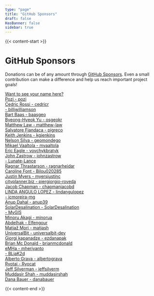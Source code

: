 ```yaml
---
type: "page"
title: "GitHub Sponsors"
draft: false
HasBanner: false
sidebar: true
---
```


{{< content-start >}}

# GitHub Sponsors

Donations can be of any amount through [GitHub Sponsors](https://github.com/sponsors/qgis). Even a small contribution can make a difference and help us reach important project goals!

<a class="rich-list third mr-2 mb-2" href="https://github.com/sponsors/qgis" target="_blank">
    <div class="listcont external-link has-text-weight-medium">Want to see your name here?</div>
</a>
<!-- sponsors --><a class="rich-list third mr-2 mb-2" href="https://github.com/pozi" target="_blank">
  <div class="listcont external-link">
    Pozi - pozi
  </div>
</a><a class="rich-list third mr-2 mb-2" href="https://github.com/cedricr" target="_blank">
  <div class="listcont external-link">
    Cedric Rossi - cedricr
  </div>
</a><a class="rich-list third mr-2 mb-2" href="https://github.com/billjwilliamson" target="_blank">
  <div class="listcont external-link">
     - billjwilliamson
  </div>
</a><a class="rich-list third mr-2 mb-2" href="https://github.com/baasgeo" target="_blank">
  <div class="listcont external-link">
    Bart Baas - baasgeo
  </div>
</a><a class="rich-list third mr-2 mb-2" href="https://github.com/osgeokr" target="_blank">
  <div class="listcont external-link">
    Byeong-Hyeok Yu - osgeokr
  </div>
</a><a class="rich-list third mr-2 mb-2" href="https://github.com/matthew-law" target="_blank">
  <div class="listcont external-link">
    Matthew Law - matthew-law
  </div>
</a><a class="rich-list third mr-2 mb-2" href="https://github.com/pigreco" target="_blank">
  <div class="listcont external-link">
    Salvatore Fiandaca - pigreco
  </div>
</a><a class="rich-list third mr-2 mb-2" href="https://github.com/kgjenkins" target="_blank">
  <div class="listcont external-link">
    Keith Jenkins - kgjenkins
  </div>
</a><a class="rich-list third mr-2 mb-2" href="https://github.com/geomondego" target="_blank">
  <div class="listcont external-link">
    Nelson Silva - geomondego
  </div>
</a><a class="rich-list third mr-2 mb-2" href="https://github.com/mvaaltola" target="_blank">
  <div class="listcont external-link">
    Mikael Vaaltola - mvaaltola
  </div>
</a><a class="rich-list third mr-2 mb-2" href="https://github.com/vovchykbratyk" target="_blank">
  <div class="listcont external-link">
    Eric Eagle - vovchykbratyk
  </div>
</a><a class="rich-list third mr-2 mb-2" href="https://github.com/johnzastrow" target="_blank">
  <div class="listcont external-link">
    John Zastrow - johnzastrow
  </div>
</a><a class="rich-list third mr-2 mb-2" href="https://github.com/Lunate-Lance" target="_blank">
  <div class="listcont external-link">
     - Lunate-Lance
  </div>
</a><a class="rich-list third mr-2 mb-2" href="https://github.com/ragnarheidar" target="_blank">
  <div class="listcont external-link">
    Ragnar Thrastarson - ragnarheidar
  </div>
</a><a class="rich-list third mr-2 mb-2" href="https://github.com/Bilou020285" target="_blank">
  <div class="listcont external-link">
    Caroline Font - Bilou020285
  </div>
</a><a class="rich-list third mr-2 mb-2" href="https://github.com/myersjustinc" target="_blank">
  <div class="listcont external-link">
    Justin Myers - myersjustinc
  </div>
</a><a class="rich-list third mr-2 mb-2" href="https://github.com/piergiorgio-roveda" target="_blank">
  <div class="listcont external-link">
    cityplanner.biz - piergiorgio-roveda
  </div>
</a><a class="rich-list third mr-2 mb-2" href="https://github.com/chapmanjacobd" target="_blank">
  <div class="listcont external-link">
    Jacob Chapman - chapmanjacobd
  </div>
</a><a class="rich-list third mr-2 mb-2" href="https://github.com/lindangulopez" target="_blank">
  <div class="listcont external-link">
    LINDA ANGULO LOPEZ - lindangulopez
  </div>
</a><a class="rich-list third mr-2 mb-2" href="https://github.com/jcmoreira-mg" target="_blank">
  <div class="listcont external-link">
     - jcmoreira-mg
  </div>
</a><a class="rich-list third mr-2 mb-2" href="https://github.com/anup39" target="_blank">
  <div class="listcont external-link">
    Anup Dahal - anup39
  </div>
</a><a class="rich-list third mr-2 mb-2" href="https://github.com/SolarDesalination" target="_blank">
  <div class="listcont external-link">
    SolarDesalination - SolarDesalination
  </div>
</a><a class="rich-list third mr-2 mb-2" href="https://github.com/MyGIS" target="_blank">
  <div class="listcont external-link">
     - MyGIS
  </div>
</a><a class="rich-list third mr-2 mb-2" href="https://github.com/minorua" target="_blank">
  <div class="listcont external-link">
    Minoru Akagi - minorua
  </div>
</a><a class="rich-list third mr-2 mb-2" href="https://github.com/Elfengour" target="_blank">
  <div class="listcont external-link">
    Abdelhak - Elfengour
  </div>
</a><a class="rich-list third mr-2 mb-2" href="https://github.com/matjash" target="_blank">
  <div class="listcont external-link">
    Matjaž Mori - matjash
  </div>
</a><a class="rich-list third mr-2 mb-2" href="https://github.com/universalbit-dev" target="_blank">
  <div class="listcont external-link">
    UniversalBit - universalbit-dev
  </div>
</a><a class="rich-list third mr-2 mb-2" href="https://github.com/ezdanapak" target="_blank">
  <div class="listcont external-link">
    Giorgi kapanadze - ezdanapak
  </div>
</a><a class="rich-list third mr-2 mb-2" href="https://github.com/brianmcdonald" target="_blank">
  <div class="listcont external-link">
    Brian Mc Donald - brianmcdonald
  </div>
</a><a class="rich-list third mr-2 mb-2" href="https://github.com/mheriyanto" target="_blank">
  <div class="listcont external-link">
    eMHa - mheriyanto
  </div>
</a><a class="rich-list third mr-2 mb-2" href="https://github.com/BLjaK2d" target="_blank">
  <div class="listcont external-link">
     - BLjaK2d
  </div>
</a><a class="rich-list third mr-2 mb-2" href="https://github.com/albertograva" target="_blank">
  <div class="listcont external-link">
    Alberto Grava - albertograva
  </div>
</a><a class="rich-list third mr-2 mb-2" href="https://github.com/Ryocat" target="_blank">
  <div class="listcont external-link">
    Ryotai - Ryocat
  </div>
</a><a class="rich-list third mr-2 mb-2" href="https://github.com/jeffsilverm" target="_blank">
  <div class="listcont external-link">
    Jeff Silverman - jeffsilverm
  </div>
</a><a class="rich-list third mr-2 mb-2" href="https://github.com/muddasirshah" target="_blank">
  <div class="listcont external-link">
    Muddasir Shah - muddasirshah
  </div>
</a><a class="rich-list third mr-2 mb-2" href="https://github.com/danabauer" target="_blank">
  <div class="listcont external-link">
    Dana Bauer - danabauer
  </div>
</a><!-- sponsors -->

{{< content-end >}}
